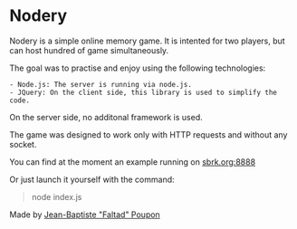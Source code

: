 Nodery
======
Nodery is a simple online memory game. It is intented for two players, but can host hundred of game simultaneously.

The goal was to practise and enjoy using the following technologies: 

    - Node.js: The server is running via node.js.
    - JQuery: On the client side, this library is used to simplify the code.


On the server side, no additonal framework is used.

The game was designed to work only with HTTP requests and without any socket.


You can find at the moment an example running on [sbrk.org:8888](http://sbrk.org:8888)

Or just launch it yourself with the command:

> node index.js

Made by [Jean-Baptiste "Faltad" Poupon](http://faltad.sbrk.org)